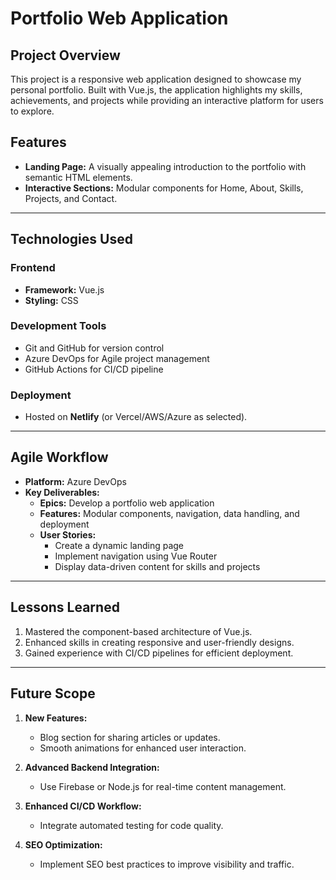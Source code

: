 # **Portfolio Web Application**

## **Project Overview**  
This project is a responsive web application designed to showcase my personal portfolio. Built with Vue.js, the application highlights my skills, achievements, and projects while providing an interactive platform for users to explore.

## **Features**  
- **Landing Page:** A visually appealing introduction to the portfolio with semantic HTML elements.  
- **Interactive Sections:** Modular components for Home, About, Skills, Projects, and Contact.   

---

## **Technologies Used**  

### **Frontend**  
- **Framework:** Vue.js  
- **Styling:** CSS

### **Development Tools**  
- Git and GitHub for version control  
- Azure DevOps for Agile project management  
- GitHub Actions for CI/CD pipeline  

### **Deployment**  
- Hosted on **Netlify** (or Vercel/AWS/Azure as selected).  

---

## **Agile Workflow**  
- **Platform:** Azure DevOps  
- **Key Deliverables:**  
  - **Epics:** Develop a portfolio web application  
  - **Features:** Modular components, navigation, data handling, and deployment  
  - **User Stories:**  
    - Create a dynamic landing page  
    - Implement navigation using Vue Router  
    - Display data-driven content for skills and projects  

---

## **Lessons Learned**  
1. Mastered the component-based architecture of Vue.js.  
2. Enhanced skills in creating responsive and user-friendly designs.  
3. Gained experience with CI/CD pipelines for efficient deployment.  

---

## **Future Scope**  
1. **New Features:**  
   - Blog section for sharing articles or updates.  
   - Smooth animations for enhanced user interaction.  

2. **Advanced Backend Integration:**  
   - Use Firebase or Node.js for real-time content management.  

3. **Enhanced CI/CD Workflow:**  
   - Integrate automated testing for code quality.  

4. **SEO Optimization:**  
   - Implement SEO best practices to improve visibility and traffic.  
